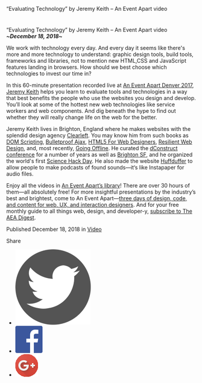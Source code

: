 “Evaluating Technology” by Jeremy Keith – An Event Apart video

#

“Evaluating Technology” by Jeremy Keith – An Event Apart video
**~*December 18, 2018*~**

We work with technology every day. And every day it seems like there's more and more technology to understand: graphic design tools, build tools, frameworks and libraries, not to mention new HTML,CSS and JavaScript features landing in browsers. How should we best choose which technologies to invest our time in?

In this 60-minute presentation recorded live at [An Event Apart Denver 2017](https://aneventapart.com/event/denver-2017), [Jeremy Keith](https://adactio.com/) helps you learn to evaluate tools and technologies in a way that best benefits the people who use the websites you design and develop. You’ll look at some of the hottest new web technologies like service workers and web components. And dig beneath the hype to find out whether they will really change life on the web for the better.

Jeremy Keith lives in Brighton, England where he makes websites with the splendid design agency [Clearleft](https://clearleft.com/). You may know him from such books as [DOM Scripting](https://domscripting.com/), [Bulletproof Ajax](https://bulletproofajax.com/), [HTML5 For Web Designers](https://aneventapart.com/news/post/evaluating-technology-by-jeremy-keith-aea-video), [Resilient Web Design](https://resilientwebdesign.com/), and, most recently, [Going Offline](https://abookapart.com/products/going-offline). He curated the [dConstruct conference](https://archive.dconstruct.org/) for a number of years as well as [Brighton SF](http://brightonsf.adactio.com/), and he organized the world's first [Science Hack Day](http://sciencehackday.org/). He also made the website [Huffduffer](https://huffduffer.com/) to allow people to make podcasts of found sounds—it‘s like Instapaper for audio files.

Enjoy all the videos in [An Event Apart’s library](https://aneventapart.com/news/videos)! There are over 30 hours of them—all absolutely free! For more insightful presentations by the industry’s best and brightest, come to An Event Apart—[three days of design, code, and content for web, UX, and interaction designers](https://aneventapart.com/events). And for your free monthly guide to all things web, design, and developer-y, [subscribe to The AEA Digest](https://aneventapart.com/news/post/aea-digest).

Published December 18, 2018 in [Video](https://aneventapart.com/news/videos)

Share

- [![](../_resources/fffe76bf5381baa7383e09b413508b58.png)](https://twitter.com/intent/tweet?url=https://aneventapart.com/news/post/evaluating-technology-by-jeremy-keith-aea-video&text=%E2%80%9CEvaluating%20Technology%E2%80%9D%20by%20Jeremy%20Keith%20%E2%80%93%20An%20Event%20Apart%20video&via=aneventapart)
- [![](../_resources/e81254e8293f8a40ef58d0ef991b5f79.png)](https://www.facebook.com/sharer.php?u=https://aneventapart.com/news/post/evaluating-technology-by-jeremy-keith-aea-video&t=%E2%80%9CEvaluating%20Technology%E2%80%9D%20by%20Jeremy%20Keith%20%E2%80%93%20An%20Event%20Apart%20video)
- [![](../_resources/84c689efad4d7249f89abb2aa608c255.png)](https://plusone.google.com/_/+1/confirm?hl=en&url=https://aneventapart.com/news/post/evaluating-technology-by-jeremy-keith-aea-video)